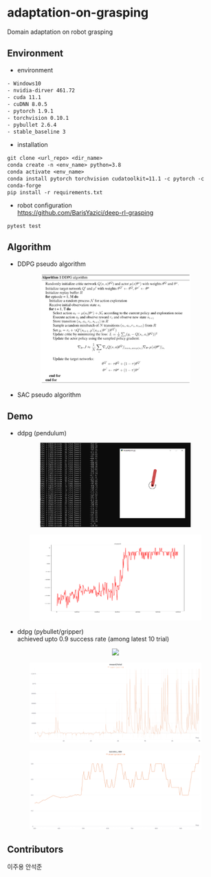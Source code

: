 # adaptation-on-grasping
Domain adaptation on robot grasping 


## Environment
- environment
```
- Windows10
- nvidia-dirver 461.72
- cuda 11.1
- cuDNN 8.0.5
- pytorch 1.9.1
- torchvision 0.10.1
- pybullet 2.6.4
- stable_baseline 3
```
- installation 
```
git clone <url_repo> <dir_name>
conda create -n <env_name> python=3.8
conda activate <env_name> 
conda install pytorch torchvision cudatoolkit=11.1 -c pytorch -c conda-forge
pip install -r requirements.txt
```

- robot configuration       
https://github.com/BarisYazici/deep-rl-grasping     
```
pytest test
```

## Algorithm
- DDPG pseudo algorithm
<p align="center">
<img src="demo/ddpg_pseudo.png" width="350px">
</p>

- SAC pseudo algorithm
<p align="center">

</p>

## Demo 
- ddpg (pendulum)
<p align="center">
<img src="demo/pendulum.png" width="350px">
</p>
<p align="center">
<img src="demo/ddpg_pendulum.png" width="400px" height="200px">
</p>

- ddpg (pybullet/gripper)    
  achieved upto 0.9 success rate (among latest 10 trial)
<p align="center">
<img src="demo/ddpg_grasping.gif" width="350px">
</p>  
<p align="center">
<img src="demo/ddpg_grasping_reward.png" width="400px">
</p>
<p align="center">
<img src="demo/ddpg_grasping_success.png" width="400px">
</p>

## Contributors
이주용 안석준